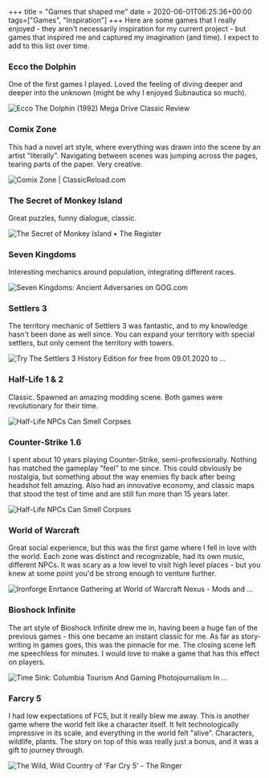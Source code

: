 +++
title = "Games that shaped me"
date = 2020-06-01T06:25:36+00:00
tags=["Games", "Inspiration"]
+++
Here are some games that I really enjoyed - they aren't necessarily inspiration for my current project - but games that inspired me and captured my imagination (and time). I expect to add to this list over time.

### Ecco the Dolphin ###

One of the first games I played. Loved the feeling of diving deeper and deeper into the unknown (might be why I enjoyed Subnautica so much).

![Ecco The Dolphin (1992) Mega Drive Classic Review](ecco.jpg)

### Comix Zone ###

This had a novel art style, where everything was drawn into the scene by an artist "literally". Navigating between scenes was jumping across the pages, tearing parts of the paper. Very creative.

![Comix Zone | ClassicReload.com](comix-zone.png)

### The Secret of Monkey Island ###

Great puzzles, funny dialogue, classic.

![The Secret of Monkey Island • The Register](monkey-island.webp)

### Seven Kingdoms ###

Interesting mechanics around population, integrating different races.

![Seven Kingdoms: Ancient Adversaries on GOG.com](seven-kingdoms.jpg)

### Settlers 3 ###

The territory mechanic of Settlers 3 was fantastic, and to my knowledge hasn't been done as well since. You can expand your territory with special settlers, but only cement the territory with towers.

![Try The Settlers 3 History Edition for free from 09.01.2020 to ...](settlers-3.jpg)

### Half-Life 1 & 2 ###

Classic. Spawned an amazing modding scene. Both games were revolutionary for their time.

![Half-Life NPCs Can Smell Corpses](half-life.webp)

### Counter-Strike 1.6 ###

I spent about 10 years playing Counter-Strike, semi-professionally. Nothing has matched the gameplay "feel" to me since. This could obviously be nostalgia, but something about the way enemies fly back after being headshot felt amazing. Also had an innovative economy, and classic maps that stood the test of time and are still fun more than 15 years later.

![Half-Life NPCs Can Smell Corpses](counter-strike.jpg)

### World of Warcraft ###

Great social experience, but this was the first game where I fell in love with the world. Each zone was distinct and recognizable, had its own music, different NPCs. It was scary as a low level to visit high level places - but you knew at some point you'd be strong enough to venture further.

![Ironforge Enrtance Gathering at World of Warcraft Nexus - Mods and ...](world-of-warcraft.jpg)

### Bioshock Infinite ###

The art style of Bioshock Infinite drew me in, having been a huge fan of the previous games - this one became an instant classic for me. As far as story-writing in games goes, this was the pinnacle for me. The closing scene left me speechless for minutes. I would love to make a game that has this effect on players.

![Time Sink: Columbia Tourism And Gaming Photojournalism In ...](bioshock-infinite.jpg)

### Farcry 5 ###

I had low expectations of FC5, but it really blew me away. This is another game where the world felt like a character itself. It felt technologically impressive in its scale, and everything in the world felt "alive". Characters, wildlife, plants. The story on top of this was really just a bonus, and it was a gift to journey through.

![The Wild, Wild Country of 'Far Cry 5' - The Ringer](farcry-5.jpg)


